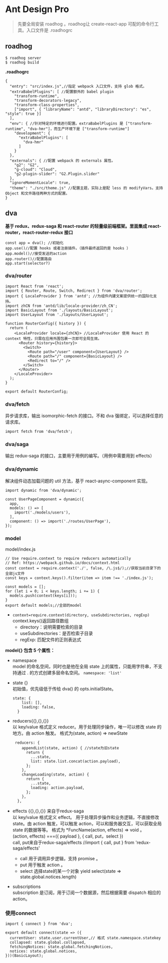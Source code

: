
# Ant Design Pro

>先要全局安装 roadhog 。roadhog让 create-react-app 可配的命令行工具。入口文件是 .roadhogrc

## roadhog

```
$ roadhog server 
$ roadhog build 
```

**.roadhogrc**
```
{
  "entry": "src/index.js",//指定 webpack 入口文件，支持 glob 格式。
  "extraBabelPlugins": [ //配置额外的 babel plugin
    "transform-runtime",
    "transform-decorators-legacy",
    "transform-class-properties",
    ["import", { "libraryName": "antd", "libraryDirectory": "es", "style": true }]
  ],
  "env": { //针对特定的环境进行配置。extraBabelPlugins 是 ["transform-runtime", "dva-hmr"]，而生产环境下是 ["transform-runtime"]
    "development": {
      "extraBabelPlugins": [
        "dva-hmr"
      ]
    }
  },
  "externals": { //配置 webpack 的 externals 属性。
    "g2": "G2",
    "g-cloud": "Cloud",
    "g2-plugin-slider": "G2.Plugin.slider"
  },
  "ignoreMomentLocale": true,
  "theme": "./src/theme.js" //配置主题，实际上是配 less 的 modifyVars。支持 Object 和文件路径两种方式的配置。
}
```

## dva
**基于 redux、redux-saga 和 react-router 的轻量级前端框架。里面集成 react-router，react-router-redux 接口**
```
const app = dva(); //初始化
app.use()//配置 hooks 或者注册插件。（插件最终返回的是 hooks ）
app.model()//接受发送的action
app.router()//配置路由
app.start(selector?)
```

### dva/router
```
import React from 'react';
import { Router, Route, Switch, Redirect } from 'dva/router';
import { LocaleProvider } from 'antd'; //为组件内建文案提供统一的国际化支持。
import zhCN from 'antd/lib/locale-provider/zh_CN';
import BasicLayout from './layouts/BasicLayout';
import UserLayout from './layouts/UserLayout';

function RouterConfig({ history }) {
  return (
    <LocaleProvider locale={zhCN}> //LocaleProvider 使用 React 的 context 特性，只需在应用外围包裹一次即可全局生效。
      <Router history={history}>
        <Switch>
          <Route path="/user" component={UserLayout} />
          <Route path="/" component={BasicLayout} />
          <Redirect to="/" />
        </Switch>
      </Router>
    </LocaleProvider>
  );
}

export default RouterConfig;

```
### dva/fetch
异步请求库，输出 isomorphic-fetch 的接口。不和 dva 强绑定，可以选择任意的请求库。
```
import fetch from 'dva/fetch';
```

### dva/saga
输出 redux-saga 的接口，主要用于用例的编写。（用例中需要用到 effects）

### dva/dynamic
解决组件动态加载问题的 util 方法，基于 react-async-component 实现。
```
import dynamic from 'dva/dynamic';

const UserPageComponent = dynamic({
  app,
  models: () => [
    import('./models/users'),
  ],
  component: () => import('./routes/UserPage'),
});
```

### model

model/index.js
```
// Use require.context to require reducers automatically
// Ref: https://webpack.github.io/docs/context.html
const context = require.context('./', false, /\.js$/);//获取当前目录下的全部js文件
const keys = context.keys().filter(item => item !== './index.js');

const models = [];
for (let i = 0; i < keys.length; i += 1) {
  models.push(context(keys[i]));
}
export default models;//全部的model

```
* ```context=require.context(directory, useSubdirectories, regExp)``` context.keys()返回路径数组
  - directory：说明需要检索的目录
  - useSubdirectories：是否检索子目录
  - regExp: 匹配文件的正则表达式

**model{} 包含 5 个属性：**
- namespace
  <br/>model 的命名空间，同时也是他在全局 state 上的属性，只能用字符串，不支持通过 . 的方式创建多层命名空间。
  ```namespace: 'list'```
  
- state {}
  <br/>初始值，优先级低于传给 dva() 的 opts.initialState。
  ```
  state: {
      list: [],
      loading: false,
    }
  ```

- reducers{{},{},{}}
  <br/>以 key/value 格式定义 reducer。用于处理同步操作，唯一可以修改 state 的地方。由 action 触发。
  格式为(state, action) => newState 
  ```
   reducers: {
      appendList(state, action) { //state为旧state
        return {
          ...state,
          list: state.list.concat(action.payload),
        };
      },
      changeLoading(state, action) {
        return {
          ...state,
          loading: action.payload,
        };
      },
    },
  ```
  
- effects  {{},{},{}} 来自于redux-saga 
  <br/>以 key/value 格式定义 effect。
  用于处理异步操作和业务逻辑，不直接修改 state。由 action 触发，可以触发 action，可以和服务器交互，可以获取全局 state 的数据等等。
  格式为 *FuncName(action, effects) => void 。
  <br/>(action, effects) ===({ payload }, { call, put，select })
  <br/>call, put来自于redux-saga/effects //import { call, put } from 'redux-saga/effects'
  - call  用于调用异步逻辑，支持 promise 。
  - put   用于触发 action 。
  - select 选择state的某一个对象 yield select(state => state.global.notices.length) 
  
- subscriptions
  <br/>subscription 是订阅，用于订阅一个数据源，然后根据需要 dispatch 相应的 action。


### 使用connect
```
import { connect } from 'dva';

export default connect(state => ({
  currentUser: state.user.currentUser,// 格式 state.namespace.statekey
  collapsed: state.global.collapsed,
  fetchingNotices: state.global.fetchingNotices,
  notices: state.global.notices,
}))(BasicLayout);
```
